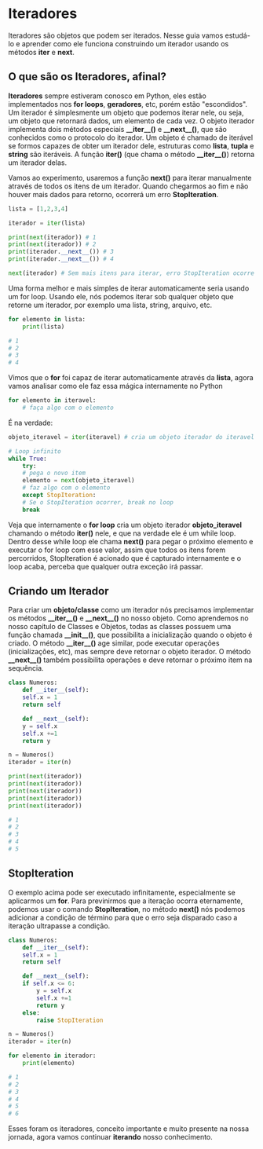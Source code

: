 # Iteradores

Iteradores são objetos que podem ser iterados. Nesse guia vamos estudá-lo e aprender como ele funciona construindo um iterador usando os métodos **__iter__** e **__next__**.

## O que são os Iteradores, afinal?

**Iteradores** sempre estiveram conosco em Python, eles estão implementados nos **for loops**, **geradores**, etc, porém estão "escondidos". Um iterador é simplesmente um objeto que podemos iterar nele, ou seja, um objeto que retornará dados, um elemento de cada vez. O objeto iterador implementa dois métodos especiais **\_\_iter\_\_()** e **\_\_next\_\_()**, que são conhecidos como o protocolo do iterador. Um objeto é chamado de iterável se formos capazes de obter um iterador dele, estruturas como **lista**, **tupla** e **string** são iteráveis. A função **iter()** (que chama o método **\_\_iter\_\_()**) retorna um iterador delas.	

Vamos ao experimento, usaremos a função **next()** para iterar manualmente através de todos os itens de um iterador. Quando chegarmos ao fim e não houver mais dados para retorno, ocorrerá um erro **StopIteration**.

```python
lista = [1,2,3,4]

iterador = iter(lista)

print(next(iterador)) # 1
print(next(iterador)) # 2
print(iterador.__next__()) # 3
print(iterador.__next__()) # 4

next(iterador) # Sem mais itens para iterar, erro StopIteration ocorre
```

Uma forma melhor e mais simples de iterar automaticamente seria usando um for loop. Usando ele, nós podemos iterar sob qualquer objeto que retorne um iterador, por exemplo uma lista, string, arquivo, etc.

```python
for elemento in lista:
    print(lista) 

# 1
# 2
# 3
# 4
```

Vimos que o **for** foi capaz de iterar automaticamente através da **lista**, agora vamos analisar como ele faz essa mágica internamente no Python

```python
for elemento in iteravel:
    # faça algo com o elemento
```

É na verdade:

```python
objeto_iteravel = iter(iteravel) # cria um objeto iterador do iteravel

# Loop infinito
while True:
    try:
	# pega o novo item
	elemento = next(objeto_iteravel)
	# faz algo com o elemento
    except StopIteration:
	# Se o StopIteration ocorrer, break no loop
	break  
```

Veja que internamente o **for loop** cria um objeto iterador **objeto_iteravel** chamando o método **iter()** nele, e que na verdade ele é um while loop. Dentro desse while loop ele chama **next()** para pegar o próximo elemento e executar o for loop com esse valor, assim que todos os itens forem percorridos, StopIteration é acionado que é capturado internamente e o loop acaba, perceba que qualquer outra exceção irá passar.

## Criando um Iterador

Para criar um **objeto/classe** como um iterador nós precisamos implementar os métodos **\_\_iter\_\_()** e **\_\_next\_\_()** no nosso objeto. Como aprendemos no nosso capítulo de Classes e Objetos, todas as classes possuem uma função chamada **\_\_init\_\_()**, que possibilita a inicialização quando o objeto é criado. O método **\_\_iter\_\_()** age similar, pode executar operações (inicializações, etc), mas sempre deve retornar o objeto iterador. O método **\_\_next\_\_()** também possibilita operações e deve retornar o próximo item na sequência.

```python
class Numeros:
    def __iter__(self):
	self.x = 1
	return self

    def __next__(self):
	y = self.x
	self.x +=1
	return y

n = Numeros()
iterador = iter(n)

print(next(iterador))
print(next(iterador))
print(next(iterador))
print(next(iterador))
print(next(iterador))

# 1
# 2
# 3
# 4
# 5
```

## StopIteration

O exemplo acima pode ser executado infinitamente, especialmente se aplicarmos um **for**. Para previnirmos que a iteração ocorra eternamente, podemos usar o comando **StopIteration**, no método **__next__()** nós podemos adicionar a condição de término para que o erro seja disparado caso a iteração ultrapasse a condição.

```python
class Numeros:
    def __iter__(self):
	self.x = 1
	return self

    def __next__(self):
	if self.x <= 6:
	    y = self.x
	    self.x +=1
	    return y
	else:
	    raise StopIteration

n = Numeros()
iterador = iter(n)

for elemento in iterador:
    print(elemento)

# 1
# 2
# 3
# 4
# 5
# 6
```

Esses foram os iteradores, conceito importante e muito presente na nossa jornada, agora vamos continuar **iterando** nosso conhecimento.










 




















		



























































































